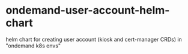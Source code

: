 # ondemand-user-account-helm-chart

helm chart for creating user account (kiosk and cert-manager CRDs) in "ondemand k8s envs"